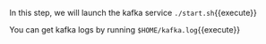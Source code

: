 In this step, we will launch the kafka service `./start.sh`{{execute}}

You can get kafka logs by running `$HOME/kafka.log`{{execute}}
